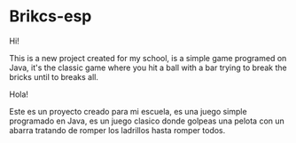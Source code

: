 # Brikcs-esp

Hi!

This is a new project created for my school, is a simple game programed on Java, it's the classic game where you hit a ball with a bar trying to break the bricks until to breaks all.

Hola!

Este es un proyecto creado para mi escuela, es una juego simple programado en Java, es un juego clasico donde golpeas una pelota con un abarra tratando de romper los ladrillos hasta romper todos.
